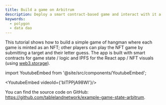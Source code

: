```yaml
---
title: Build a game on Arbitrum
description: Deploy a smart contract-based game and interact with it a React app.
keywords:
  - polygon
  - data dao
---
```


This tutorial shows how to build a simple game of hangman where each game is minted as an NFT; other players can play the NFT game by submitting a target and their letter guess. The app is built with smart contracts for game state / logic and IPFS for the React app / NFT visuals (using [web3.storage](https://web3.storage/)).

import YoutubeEmbed from '@site/src/components/YoutubeEmbed';

<YoutubeEmbed videoId={'bITPPjA98WI'}/>

You can find the source code on GitHub: https://github.com/tablelandnetwork/example-game-state-arbitrum.
